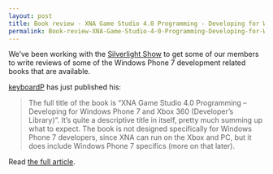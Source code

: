 ```yaml
---
layout: post
title: Book review - XNA Game Studio 4.0 Programming - Developing for Windows Phone 7 and Xbox 360
permalink: Book-review-XNA-Game-Studio-4-0-Programming-Developing-for-Windows-Phone-7-and-Xbox-360
---
```


We’ve been working with the [Silverlight Show](http://www.silverlightshow.net/) to get some of our members to write reviews of some of the Windows Phone 7 development related books that are available.

[keyboardP](http://twitter.com/#!/keyboardp) has just published his:

> The full title of the book is “XNA Game Studio 4.0 Programming – Developing for Windows Phone 7 and Xbox 360 (Developer’s Library)”. It’s quite a descriptive title in itself, pretty much summing up what to expect. The book is not designed specifically for Windows Phone 7 developers, since XNA can run on the Xbox and PC, but it does include Windows Phone 7 specifics (more on that later).

Read [the full article](http://www.silverlightshow.net/items/Book-review-XNA-Game-Studio-4.0-Programming-Developing-for-Windows-Phone-7-and-Xbox-360.aspx).
